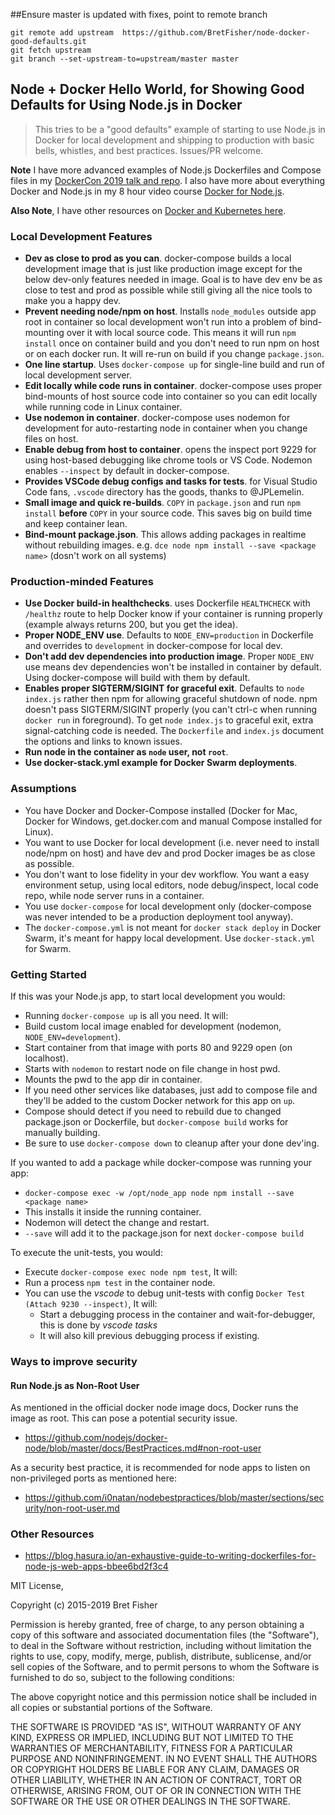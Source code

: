 ##Ensure master is updated with fixes, point to remote branch

```
git remote add upstream  https://github.com/BretFisher/node-docker-good-defaults.git
git fetch upstream
git branch --set-upstream-to=upstream/master master
```

## Node + Docker Hello World, for Showing Good Defaults for Using Node.js in Docker

> This tries to be a "good defaults" example of starting to use Node.js in Docker for local development and shipping to production with basic bells, whistles, and best practices. Issues/PR welcome.

**Note** I have more advanced examples of Node.js Dockerfiles and Compose files in my [DockerCon 2019 talk and repo](https://github.com/BretFisher/dockercon19). I also have more about everything Docker and Node.js in my 8 hour video course [Docker for Node.js](https://www.bretfisher.com/node/). 

**Also Note**, I have other resources on [Docker and Kubernetes here](https://www.bretfisher.com/docker).

### Local Development Features

 - **Dev as close to prod as you can**. docker-compose builds a local development image that is just like production image except for the below dev-only features needed in image. Goal is to have dev env be as close to test and prod as possible while still giving all the nice tools to make you a happy dev.
 - **Prevent needing node/npm on host**. Installs `node_modules` outside app root in container so local development won't run into a problem of bind-mounting over it with local source code. This means it will run `npm install` once on container build and you don't need to run npm on host or on each docker run. It will re-run on build if you change `package.json`.
 - **One line startup**. Uses `docker-compose up` for single-line build and run of local development server.
 - **Edit locally while code runs in container**. docker-compose uses proper bind-mounts of host source code into container so you can edit locally while running code in Linux container.
 - **Use nodemon in container**. docker-compose uses nodemon for development for auto-restarting node in container when you change files on host.
 - **Enable debug from host to container**. opens the inspect port 9229 for using host-based debugging like chrome tools or VS Code. Nodemon enables `--inspect` by default in docker-compose.
 - **Provides VSCode debug configs and tasks for tests**. for Visual Studio Code fans, `.vscode` directory has the goods, thanks to @JPLemelin.
 - **Small image and quick re-builds**. `COPY` in `package.json` and run `npm install` **before** `COPY` in your source code. This saves big on build time and keep container lean.
 - **Bind-mount package.json**. This allows adding packages in realtime without rebuilding images. e.g. `dce node npm install --save <package name>` (dosn't work on all systems)


### Production-minded Features

 - **Use Docker build-in healthchecks**. uses Dockerfile `HEALTHCHECK` with `/healthz` route to help Docker know if your container is running properly (example always returns 200, but you get the idea).
 - **Proper NODE_ENV use**. Defaults to `NODE_ENV=production` in Dockerfile and overrides to `development` in docker-compose for local dev.
 - **Don't add dev dependencies into production image**. Proper `NODE_ENV` use means dev dependencies won't be installed in container by default. Using docker-compose will build with them by default.
 - **Enables proper SIGTERM/SIGINT for graceful exit**. Defaults to `node index.js` rather then npm for allowing graceful shutdown of node. npm doesn't pass SIGTERM/SIGINT properly (you can't ctrl-c when running `docker run` in foreground). To get `node index.js` to graceful exit, extra signal-catching code is needed. The `Dockerfile` and `index.js` document the options and links to known issues.
 - **Run node in the container as `node` user, not `root`**. 
 - **Use docker-stack.yml example for Docker Swarm deployments**.


### Assumptions

 - You have Docker and Docker-Compose installed (Docker for Mac, Docker for Windows, get.docker.com and manual Compose installed for Linux).
 - You want to use Docker for local development (i.e. never need to install node/npm on host) and have dev and prod Docker images be as close as possible.
 - You don't want to lose fidelity in your dev workflow. You want a easy environment setup, using local editors, node debug/inspect, local code repo, while node server runs in a container.
 - You use `docker-compose` for local development only (docker-compose was never intended to be a production deployment tool anyway).
 - The `docker-compose.yml` is not meant for `docker stack deploy` in Docker Swarm, it's meant for happy local development. Use `docker-stack.yml` for Swarm.

 
### Getting Started

If this was your Node.js app, to start local development you would:

 - Running `docker-compose up` is all you need. It will:
 - Build custom local image enabled for development (nodemon, `NODE_ENV=development`).
 - Start container from that image with ports 80 and 9229 open (on localhost).
 - Starts with `nodemon` to restart node on file change in host pwd.
 - Mounts the pwd to the app dir in container.
 - If you need other services like databases, just add to compose file and they'll be added to the custom Docker network for this app on `up`.
 - Compose should detect if you need to rebuild due to changed package.json or Dockerfile, but `docker-compose build` works for manually building.
 - Be sure to use `docker-compose down` to cleanup after your done dev'ing.

If you wanted to add a package while docker-compose was running your app:
 - `docker-compose exec -w /opt/node_app node npm install --save <package name>`
 - This installs it inside the running container.
 - Nodemon will detect the change and restart.
 - `--save` will add it to the package.json for next `docker-compose build`

To execute the unit-tests, you would:
 - Execute `docker-compose exec node npm test`, It will:
 - Run a process `npm test` in the container node.
 - You can use the *vscode* to debug unit-tests with config `Docker Test (Attach 9230 --inspect)`, It will:
   - Start a debugging process in the container and wait-for-debugger, this is done by *vscode tasks*
   - It will also kill previous debugging process if existing.

### Ways to improve security

#### Run Node.js as Non-Root User

As mentioned in the official docker node image docs, Docker runs the image as root. This can pose a potential security issue.
  - https://github.com/nodejs/docker-node/blob/master/docs/BestPractices.md#non-root-user

As a security best practice, it is recommended for node apps to listen on non-privileged ports as mentioned here:
  - https://github.com/i0natan/nodebestpractices/blob/master/sections/security/non-root-user.md

### Other Resources

 - https://blog.hasura.io/an-exhaustive-guide-to-writing-dockerfiles-for-node-js-web-apps-bbee6bd2f3c4

MIT License, 

Copyright (c) 2015-2019 Bret Fisher

Permission is hereby granted, free of charge, to any person obtaining a copy
of this software and associated documentation files (the "Software"), to deal
in the Software without restriction, including without limitation the rights
to use, copy, modify, merge, publish, distribute, sublicense, and/or sell
copies of the Software, and to permit persons to whom the Software is
furnished to do so, subject to the following conditions:

The above copyright notice and this permission notice shall be included in all
copies or substantial portions of the Software.

THE SOFTWARE IS PROVIDED "AS IS", WITHOUT WARRANTY OF ANY KIND, EXPRESS OR
IMPLIED, INCLUDING BUT NOT LIMITED TO THE WARRANTIES OF MERCHANTABILITY,
FITNESS FOR A PARTICULAR PURPOSE AND NONINFRINGEMENT. IN NO EVENT SHALL THE
AUTHORS OR COPYRIGHT HOLDERS BE LIABLE FOR ANY CLAIM, DAMAGES OR OTHER
LIABILITY, WHETHER IN AN ACTION OF CONTRACT, TORT OR OTHERWISE, ARISING FROM,
OUT OF OR IN CONNECTION WITH THE SOFTWARE OR THE USE OR OTHER DEALINGS IN THE
SOFTWARE.
